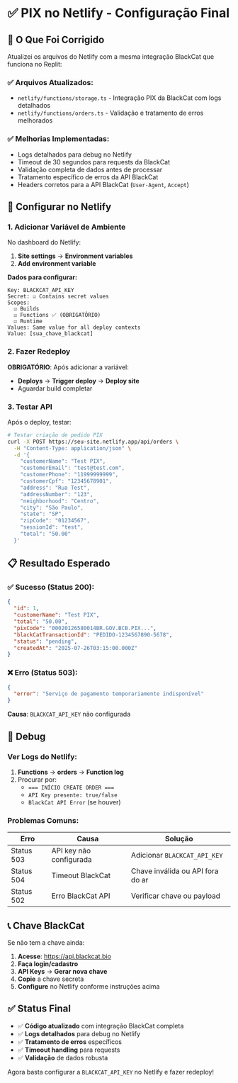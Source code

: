 # ✅ PIX no Netlify - Configuração Final

## 🔧 O Que Foi Corrigido

Atualizei os arquivos do Netlify com a mesma integração BlackCat que funciona no Replit:

### ✅ Arquivos Atualizados:
- `netlify/functions/storage.ts` - Integração PIX da BlackCat com logs detalhados
- `netlify/functions/orders.ts` - Validação e tratamento de erros melhorados

### ✅ Melhorias Implementadas:
- Logs detalhados para debug no Netlify
- Timeout de 30 segundos para requests da BlackCat  
- Validação completa de dados antes de processar
- Tratamento específico de erros da API BlackCat
- Headers corretos para a API BlackCat (`User-Agent`, `Accept`)

## 🔑 Configurar no Netlify

### 1. Adicionar Variável de Ambiente

No dashboard do Netlify:

1. **Site settings** → **Environment variables**
2. **Add environment variable**

**Dados para configurar:**
```
Key: BLACKCAT_API_KEY
Secret: ☑️ Contains secret values
Scopes: 
  ☑️ Builds
  ☑️ Functions ✅ (OBRIGATÓRIO)  
  ☑️ Runtime
Values: Same value for all deploy contexts
Value: [sua_chave_blackcat]
```

### 2. Fazer Redeploy

**OBRIGATÓRIO**: Após adicionar a variável:
- **Deploys** → **Trigger deploy** → **Deploy site**
- Aguardar build completar

### 3. Testar API

Após o deploy, testar:

```bash
# Testar criação de pedido PIX
curl -X POST https://seu-site.netlify.app/api/orders \
  -H "Content-Type: application/json" \
  -d '{
    "customerName": "Test PIX",
    "customerEmail": "test@test.com", 
    "customerPhone": "11999999999",
    "customerCpf": "12345678901",
    "address": "Rua Test",
    "addressNumber": "123",
    "neighborhood": "Centro", 
    "city": "São Paulo",
    "state": "SP",
    "zipCode": "01234567",
    "sessionId": "test",
    "total": "50.00"
  }'
```

## 📋 Resultado Esperado

### ✅ Sucesso (Status 200):
```json
{
  "id": 1,
  "customerName": "Test PIX",
  "total": "50.00",
  "pixCode": "00020126580014BR.GOV.BCB.PIX...",
  "blackCatTransactionId": "PEDIDO-1234567890-5678",
  "status": "pending",
  "createdAt": "2025-07-26T03:15:00.000Z"
}
```

### ❌ Erro (Status 503):
```json
{
  "error": "Serviço de pagamento temporariamente indisponível"
}
```
**Causa**: `BLACKCAT_API_KEY` não configurada

## 🐛 Debug

### Ver Logs do Netlify:
1. **Functions** → **orders** → **Function log**
2. Procurar por:
   - `=== INÍCIO CREATE ORDER ===`
   - `API Key presente: true/false`
   - `BlackCat API Error` (se houver)

### Problemas Comuns:

| Erro | Causa | Solução |
|------|-------|---------|
| Status 503 | API key não configurada | Adicionar `BLACKCAT_API_KEY` |
| Status 504 | Timeout BlackCat | Chave inválida ou API fora do ar |
| Status 502 | Erro BlackCat API | Verificar chave ou payload |

## 📞 Chave BlackCat

Se não tem a chave ainda:

1. **Acesse**: https://api.blackcat.bio
2. **Faça login/cadastro**
3. **API Keys** → **Gerar nova chave**
4. **Copie** a chave secreta
5. **Configure** no Netlify conforme instruções acima

## ✅ Status Final

- ✅ **Código atualizado** com integração BlackCat completa
- ✅ **Logs detalhados** para debug no Netlify
- ✅ **Tratamento de erros** específicos
- ✅ **Timeout handling** para requests
- ✅ **Validação** de dados robusta

Agora basta configurar a `BLACKCAT_API_KEY` no Netlify e fazer redeploy!
